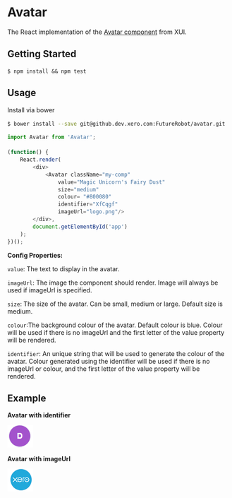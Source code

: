 Avatar
===========

The React implementation of the [Avatar component](https://github.dev.xero.com/pages/UXE/xui/section-avatars.html) from XUI.

## Getting Started ##

```
$ npm install && npm test
```

## Usage ##

Install via bower
```bash
$ bower install --save git@github.dev.xero.com:FutureRobot/avatar.git
```

```js
import Avatar from 'Avatar';

(function() {
	React.render(
		<div>
			<Avatar className="my-comp"
				value="Magic Unicorn's Fairy Dust"
				size="medium"
				colour= "#800080"
				identifier="XfCqgf"
				imageUrl="logo.png"/>
		</div>, 
		document.getElementById('app')
	);
})();
```

**Config Properties:**

`value`: The text to display in the avatar.

`imageUrl`: The image the component should render. Image will always be used if imageUrl is specified.

`size`: The size of the avatar. Can be small, medium or large. Default size is medium. 

`colour`:The background colour of the avatar. Default colour is blue. Colour will be used if there is no imageUrl and the first letter of the value property will be rendered.

`identifier`: An unique string that will be used to generate the colour of the avatar. Colour generated using the identifier will be used if there is no imageUrl or colour, and the first letter of the value property will be rendered.

## Example ##

**Avatar with identifier**

![](example/avatar_identifier.PNG)

**Avatar with imageUrl**

![](example/avatar_imageUrl.PNG)
